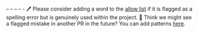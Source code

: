 <!-- Allows custom additions to PR comment -- Supports markdown -->
– – – – -
:pen: Please consider adding a word to the [allow list](allow.txt) if it is flagged as a spelling error but is genuinely used within the project. 
:thinking: Think we might see a flagged mistake in another PR in the future? You can add patterns [here](patterns.txt).
